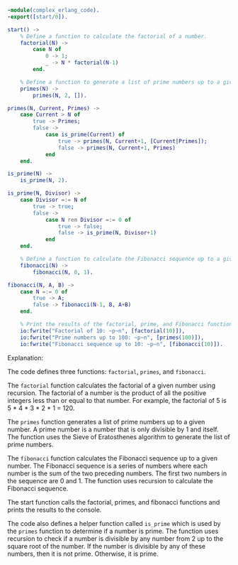 ```erlang
-module(complex_erlang_code).
-export([start/0]).

start() ->
    % Define a function to calculate the factorial of a number.
    factorial(N) ->
        case N of
            0 -> 1;
            _ -> N * factorial(N-1)
        end.

    % Define a function to generate a list of prime numbers up to a given number.
    primes(N) ->
        primes(N, 2, []).

primes(N, Current, Primes) ->
    case Current > N of
        true -> Primes;
        false ->
            case is_prime(Current) of
                true -> primes(N, Current+1, [Current|Primes]);
                false -> primes(N, Current+1, Primes)
            end
    end.

is_prime(N) ->
    is_prime(N, 2).

is_prime(N, Divisor) ->
    case Divisor =:= N of
        true -> true;
        false ->
            case N rem Divisor =:= 0 of
                true -> false;
                false -> is_prime(N, Divisor+1)
            end
    end.

    % Define a function to calculate the Fibonacci sequence up to a given number.
    fibonacci(N) ->
        fibonacci(N, 0, 1).

fibonacci(N, A, B) ->
    case N =:= 0 of
        true -> A;
        false -> fibonacci(N-1, B, A+B)
    end.

    % Print the results of the factorial, prime, and Fibonacci functions.
    io:fwrite("Factorial of 10: ~p~n", [factorial(10)]),
    io:fwrite("Prime numbers up to 100: ~p~n", [primes(100)]),
    io:fwrite("Fibonacci sequence up to 10: ~p~n", [fibonacci(10)]).
```

Explanation:

The code defines three functions: `factorial`, `primes`, and `fibonacci`.

The `factorial` function calculates the factorial of a given number using recursion. The factorial of a number is the product of all the positive integers less than or equal to that number. For example, the factorial of 5 is 5 * 4 * 3 * 2 * 1 = 120.

The `primes` function generates a list of prime numbers up to a given number. A prime number is a number that is only divisible by 1 and itself. The function uses the Sieve of Eratosthenes algorithm to generate the list of prime numbers.

The `fibonacci` function calculates the Fibonacci sequence up to a given number. The Fibonacci sequence is a series of numbers where each number is the sum of the two preceding numbers. The first two numbers in the sequence are 0 and 1. The function uses recursion to calculate the Fibonacci sequence.

The start function calls the factorial, primes, and fibonacci functions and prints the results to the console.

The code also defines a helper function called `is_prime` which is used by the `primes` function to determine if a number is prime. The function uses recursion to check if a number is divisible by any number from 2 up to the square root of the number. If the number is divisible by any of these numbers, then it is not prime. Otherwise, it is prime.